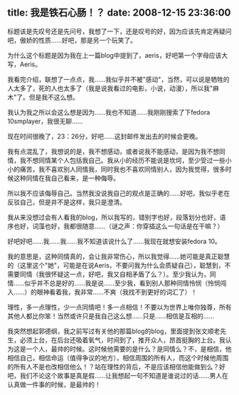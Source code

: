 title: 我是铁石心肠！？
date: 2008-12-15 23:36:00
---

标题该是先叹号还是先问号，我想了一下，还是叹号的好，因为应该先肯定再疑问吧，傲娇的性质……好吧，那是另一个玩笑了。

为什么这个标题是因为我在上一篇blog中提到了，aeris，好吧第一个字母应该大写，Aeris。

我看完介绍，联想了一点点，我……我似乎并不被&quot;感动&quot;，当然，可以说是牺牲的人太多了，死的人也太多了（我是说我看过的电影，小说，动漫），所以我&quot;麻木&quot;了。但是我不这么想。

我认为我之所以会这么想是因为……我也不知道……我刚刚搜索了下fedora 10smplayer，我很无聊……

现在时间很晚了，23：26分，好吧……这封邮件发出去的时候会更晚。

我有点混乱了，我想说的是，我不想感动，或者说我不能感动，是因为我不想同情，我不想同情某个人包括我自己。我从小的经历不能说是坎坷，至少受过一些小小的痛苦，我不喜欢别人同情我，同时我也不喜欢同情别人，因为我觉得，很多时候这种同情在我自己看来，是一种侮辱。

所以我不应该侮辱自己。当然我没说我自己的观点是正确的……好吧，我似乎老在反驳自己，但是并不是这样，我只是澄清。

我从来没想过会有人看我的blog，所以我写的，错别字也好，段落划分也好，语序也好，词藻也好，我都很随意……（谜之声：你穿插这么一句话是在干嘛？）

好吧好吧……我……我……我不知道该说什么了……我现在就想安装fedora 10。

我的意思是，这种同情真的，会让我非常伤心，所以我觉得……她可能是真正聪慧的（这里这个&quot;她&quot;，可能是在说Aeris，不要问我为什么会质疑自己），聪慧到，不需要同情（我很怀疑这一点，好吧，我又自相矛盾了么？）。至少我认为，同情……似乎并不总是好的……我是说……至少我，看到别人那种同情怜悯（怜悯闯入……）的眼神看着我，我非常……不爽（我找不到更好的词汇了）！

理性，多一点理性，少一点同情吧！多一点相信！不要以为世界上唯你独尊，所有其他人都比你笨！当然或许只是我自己这么想……只是……相信是互相的……

我突然想起郭德纲，我之前写过有关他的那篇blog的blog，里面提到张文顺老先生，必须上台，在后台还吸着氧气，时间到了，推开众人，昂首挺胸的上台。我认为这是一个人，最帅的时候。这时候他需要的是什么？是同情么？不，是相信，他相信自己，相信命运（值得争议的地方），相信周围的所有人，而这个时候他周围的所有人不是也改相信他么！？站在理性的背后，不是应该相信他能做到么？好吧，我们不论这个故事是真是假……让我想起一句不知道是谁说过的话……男人在认真做一件事的时候，是最帅的！